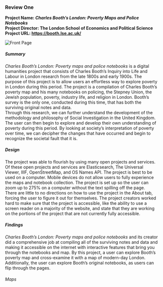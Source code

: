 ### Review One  
**Project Name: _Charles Booth’s London: Poverty Maps and Police Notebooks_  
Project Director: The London School of Economics and Political Science  
Project URL: [https://booth.lse.ac.uk/ ](https://booth.lse.ac.uk/)**    

![Front Page](https://lsix642.github.io/Lizzie-S./images/CBmainpage.jpg)   
##### Summary  
_Charles Booth’s London: Poverty maps and police notebooks_ is a digital humanities project that consists of Charles Booth’s Inquiry into Life and Labour in London research from the late 1800s and early 1900s. The purpose of this project is to allow users an effortless way to explore poverty in London during this period. The project is a compilation of Charles Booth’s poverty map and his many notebooks on policing, the Stepney Union, the Jewish population, poverty, industry life, and religion in London. Booth’s survey is the only one, conducted during this time, that has both the surviving original notes and data.  
Through this research, we can further understand the development of the methodology and philosophy of Social Investigation in the United Kingdom. The user can then begin to explore and develop their own understanding of poverty during this period. By looking at society’s interpretation of poverty over time, we can decipher the changes that have occurred and begin to recognize the societal fault that it is.  
##### Design  
The project was able to flourish by using many open projects and services. Of these open projects and services are Elasticsearch, The Universal Viewer, IIIF, OpenStreetMap, and OS Names API. The project is best to be used on a computer. Mobile devices do not allow users to fully experience the maps and notebook collection. The project is set up so the user can zoom up to 275% on a computer without the text spilling off the page. There are little to no directions on how to use the project in the About tab, forcing the user to figure it out for themselves. The project creators worked hard to make sure that the project is accessible, like the ability to use a screen reader on a majority of the website, and state that they are working on the portions of the project that are not currently fully accessible.  
##### Findings  
_Charles Booth’s London: Poverty maps and police notebooks_ and its creator did a comprehensive job at compiling all of the surviving notes and data and making it accessible on the internet with interactive features that bring you through the notebooks and map. By this project, a user can explore Booth’s poverty map and cross-examine it with a map of modern-day London. Additionally, the user can explore Booth’s original notebooks, as users can flip through the pages.  
###### Maps
